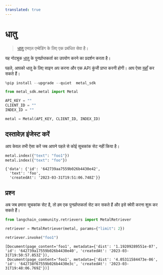 ```yaml
---
translated: true
---
```


# धातु

>[धातु](https://github.com/getmetal/metal-python) एमएल एम्बेडिंग के लिए एक प्रबंधित सेवा है।

यह नोटबुक [धातु](https://docs.getmetal.io/introduction) के पुनर्प्राप्तकर्ता का उपयोग करने का प्रदर्शन करता है।

पहले, आपको धातु के लिए साइन अप करना और एक API कुंजी प्राप्त करनी होगी। आप ऐसा [यहाँ](https://docs.getmetal.io/misc-create-app) कर सकते हैं।

```python
%pip install --upgrade --quiet  metal_sdk
```

```python
from metal_sdk.metal import Metal

API_KEY = ""
CLIENT_ID = ""
INDEX_ID = ""

metal = Metal(API_KEY, CLIENT_ID, INDEX_ID)
```

## दस्तावेज़ इंजेस्ट करें

आप केवल तभी ऐसा करें जब आपने पहले से कोई सूचकांक सेट नहीं किया है।

```python
metal.index({"text": "foo1"})
metal.index({"text": "foo"})
```

```output
{'data': {'id': '642739aa7559b026b4430e42',
  'text': 'foo',
  'createdAt': '2023-03-31T19:51:06.748Z'}}
```

## प्रश्न

अब जब हमारा सूचकांक सेट है, तो हम एक पुनर्प्राप्तकर्ता सेट कर सकते हैं और इसे क्वेरी करना शुरू कर सकते हैं।

```python
from langchain_community.retrievers import MetalRetriever
```

```python
retriever = MetalRetriever(metal, params={"limit": 2})
```

```python
retriever.invoke("foo1")
```

```output
[Document(page_content='foo1', metadata={'dist': '1.19209289551e-07', 'id': '642739a17559b026b4430e40', 'createdAt': '2023-03-31T19:50:57.853Z'}),
 Document(page_content='foo1', metadata={'dist': '4.05311584473e-06', 'id': '642738f67559b026b4430e3c', 'createdAt': '2023-03-31T19:48:06.769Z'})]
```
